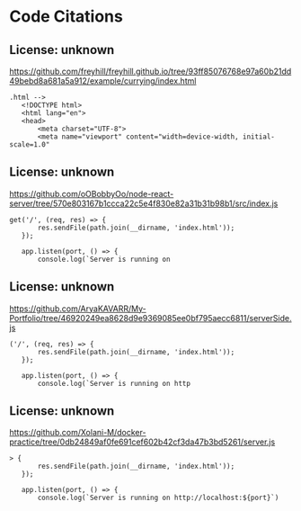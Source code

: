# Code Citations

## License: unknown
https://github.com/freyhill/freyhill.github.io/tree/93ff85076768e97a60b21dd49bebd8a681a5a912/example/currying/index.html

```
.html -->
   <!DOCTYPE html>
   <html lang="en">
   <head>
       <meta charset="UTF-8">
       <meta name="viewport" content="width=device-width, initial-scale=1.0"
```


## License: unknown
https://github.com/oOBobbyOo/node-react-server/tree/570e803167b1ccca22c5e4f830e82a31b31b98b1/src/index.js

```
get('/', (req, res) => {
       res.sendFile(path.join(__dirname, 'index.html'));
   });

   app.listen(port, () => {
       console.log(`Server is running on
```


## License: unknown
https://github.com/AryaKAVARR/My-Portfolio/tree/46920249ea8628d9e9369085ee0bf795aecc6811/serverSide.js

```
('/', (req, res) => {
       res.sendFile(path.join(__dirname, 'index.html'));
   });

   app.listen(port, () => {
       console.log(`Server is running on http
```


## License: unknown
https://github.com/Xolani-M/docker-practice/tree/0db24849af0fe691cef602b42cf3da47b3bd5261/server.js

```
> {
       res.sendFile(path.join(__dirname, 'index.html'));
   });

   app.listen(port, () => {
       console.log(`Server is running on http://localhost:${port}`)
```

